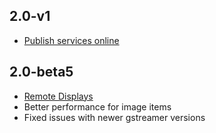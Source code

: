 ## 2.0-v1 ##

  * [Publish services online](PublishOnline.md)

## 2.0-beta5 ##

  * [Remote Displays](RemoteDisplay.md)
  * Better performance for image items
  * Fixed issues with newer gstreamer versions


